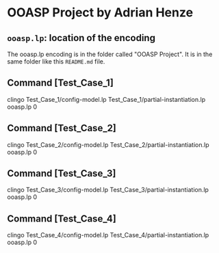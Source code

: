 # OOASP Project by Adrian Henze

## `ooasp.lp`: location of the encoding

The ooasp.lp encoding is in the folder called "OOASP Project".
It is in the same folder like this `README.md` file.


## Command [Test_Case_1]

clingo Test_Case_1/config-model.lp Test_Case_1/partial-instantiation.lp ooasp.lp 0

## Command [Test_Case_2]

clingo Test_Case_2/config-model.lp Test_Case_2/partial-instantiation.lp ooasp.lp 0

## Command [Test_Case_3]

clingo Test_Case_3/config-model.lp Test_Case_3/partial-instantiation.lp ooasp.lp 0

## Command [Test_Case_4]

clingo Test_Case_4/config-model.lp Test_Case_4/partial-instantiation.lp ooasp.lp 0
